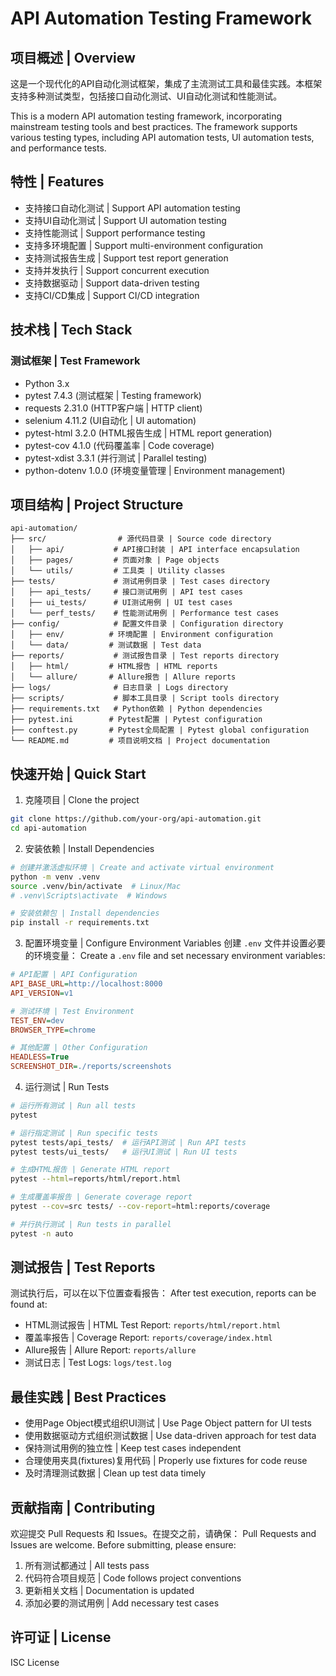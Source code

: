 # API Automation Testing Framework

## 项目概述 | Overview

这是一个现代化的API自动化测试框架，集成了主流测试工具和最佳实践。本框架支持多种测试类型，包括接口自动化测试、UI自动化测试和性能测试。

This is a modern API automation testing framework, incorporating mainstream testing tools and best practices. The framework supports various testing types, including API automation tests, UI automation tests, and performance tests.

## 特性 | Features

- 支持接口自动化测试 | Support API automation testing
- 支持UI自动化测试 | Support UI automation testing
- 支持性能测试 | Support performance testing
- 支持多环境配置 | Support multi-environment configuration
- 支持测试报告生成 | Support test report generation
- 支持并发执行 | Support concurrent execution
- 支持数据驱动 | Support data-driven testing
- 支持CI/CD集成 | Support CI/CD integration

## 技术栈 | Tech Stack

### 测试框架 | Test Framework
- Python 3.x
- pytest 7.4.3 (测试框架 | Testing framework)
- requests 2.31.0 (HTTP客户端 | HTTP client)
- selenium 4.11.2 (UI自动化 | UI automation)
- pytest-html 3.2.0 (HTML报告生成 | HTML report generation)
- pytest-cov 4.1.0 (代码覆盖率 | Code coverage)
- pytest-xdist 3.3.1 (并行测试 | Parallel testing)
- python-dotenv 1.0.0 (环境变量管理 | Environment management)

## 项目结构 | Project Structure

```
api-automation/
├── src/                # 源代码目录 | Source code directory
│   ├── api/           # API接口封装 | API interface encapsulation
│   ├── pages/         # 页面对象 | Page objects
│   └── utils/         # 工具类 | Utility classes
├── tests/             # 测试用例目录 | Test cases directory
│   ├── api_tests/     # 接口测试用例 | API test cases
│   ├── ui_tests/      # UI测试用例 | UI test cases
│   └── perf_tests/    # 性能测试用例 | Performance test cases
├── config/            # 配置文件目录 | Configuration directory
│   ├── env/          # 环境配置 | Environment configuration
│   └── data/         # 测试数据 | Test data
├── reports/           # 测试报告目录 | Test reports directory
│   ├── html/         # HTML报告 | HTML reports
│   └── allure/       # Allure报告 | Allure reports
├── logs/              # 日志目录 | Logs directory
├── scripts/           # 脚本工具目录 | Script tools directory
├── requirements.txt   # Python依赖 | Python dependencies
├── pytest.ini        # Pytest配置 | Pytest configuration
├── conftest.py       # Pytest全局配置 | Pytest global configuration
└── README.md         # 项目说明文档 | Project documentation
```

## 快速开始 | Quick Start

1. 克隆项目 | Clone the project
```bash
git clone https://github.com/your-org/api-automation.git
cd api-automation
```

2. 安装依赖 | Install Dependencies
```bash
# 创建并激活虚拟环境 | Create and activate virtual environment
python -m venv .venv
source .venv/bin/activate  # Linux/Mac
# .venv\Scripts\activate  # Windows

# 安装依赖包 | Install dependencies
pip install -r requirements.txt
```

3. 配置环境变量 | Configure Environment Variables
创建 `.env` 文件并设置必要的环境变量：
Create a `.env` file and set necessary environment variables:

```ini
# API配置 | API Configuration
API_BASE_URL=http://localhost:8000
API_VERSION=v1

# 测试环境 | Test Environment
TEST_ENV=dev
BROWSER_TYPE=chrome

# 其他配置 | Other Configuration
HEADLESS=True
SCREENSHOT_DIR=./reports/screenshots
```

4. 运行测试 | Run Tests

```bash
# 运行所有测试 | Run all tests
pytest

# 运行指定测试 | Run specific tests
pytest tests/api_tests/  # 运行API测试 | Run API tests
pytest tests/ui_tests/   # 运行UI测试 | Run UI tests

# 生成HTML报告 | Generate HTML report
pytest --html=reports/html/report.html

# 生成覆盖率报告 | Generate coverage report
pytest --cov=src tests/ --cov-report=html:reports/coverage

# 并行执行测试 | Run tests in parallel
pytest -n auto
```

## 测试报告 | Test Reports

测试执行后，可以在以下位置查看报告：
After test execution, reports can be found at:

- HTML测试报告 | HTML Test Report: `reports/html/report.html`
- 覆盖率报告 | Coverage Report: `reports/coverage/index.html`
- Allure报告 | Allure Report: `reports/allure`
- 测试日志 | Test Logs: `logs/test.log`

## 最佳实践 | Best Practices

- 使用Page Object模式组织UI测试 | Use Page Object pattern for UI tests
- 使用数据驱动方式组织测试数据 | Use data-driven approach for test data
- 保持测试用例的独立性 | Keep test cases independent
- 合理使用夹具(fixtures)复用代码 | Properly use fixtures for code reuse
- 及时清理测试数据 | Clean up test data timely

## 贡献指南 | Contributing

欢迎提交 Pull Requests 和 Issues。在提交之前，请确保：
Pull Requests and Issues are welcome. Before submitting, please ensure:

1. 所有测试都通过 | All tests pass
2. 代码符合项目规范 | Code follows project conventions
3. 更新相关文档 | Documentation is updated
4. 添加必要的测试用例 | Add necessary test cases

## 许可证 | License

ISC License 